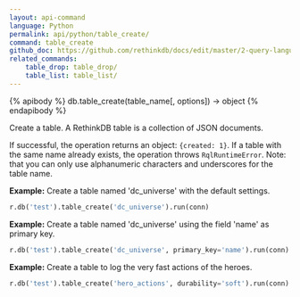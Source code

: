```yaml
---
layout: api-command 
language: Python
permalink: api/python/table_create/
command: table_create
github_doc: https://github.com/rethinkdb/docs/edit/master/2-query-language/api/python/manipulating-tables/table_create.md
related_commands:
    table_drop: table_drop/
    table_list: table_list/
---
```


{% apibody %}
db.table_create(table_name[, options]) → object
{% endapibody %}

Create a table. A RethinkDB table is a collection of JSON documents. 

If successful, the operation returns an object: `{created: 1}`. If a table with the same
name already exists, the operation throws `RqlRuntimeError`.
Note: that you can only use alphanumeric characters and underscores for the table name.

__Example:__ Create a table named 'dc_universe' with the default settings.

```py
r.db('test').table_create('dc_universe').run(conn)
```


__Example:__ Create a table named 'dc_universe' using the field 'name' as primary key.

```py
r.db('test').table_create('dc_universe', primary_key='name').run(conn)
```


__Example:__ Create a table to log the very fast actions of the heroes.

```py
r.db('test').table_create('hero_actions', durability='soft').run(conn)
```

